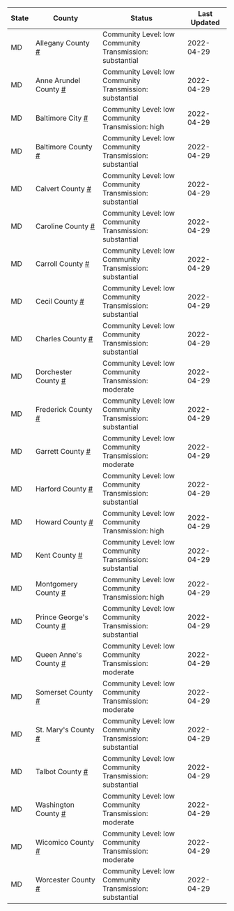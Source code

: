 State | County | Status | Last Updated
--- | --- | --- | --- 
MD | Allegany County <a href="#allegany_county">#</a> | <a name="allegany_county"></a>Community Level: low<br/>Community Transmission: substantial | 2022-04-29
MD | Anne Arundel County <a href="#anne_arundel_county">#</a> | <a name="anne_arundel_county"></a>Community Level: low<br/>Community Transmission: substantial | 2022-04-29
MD | Baltimore City <a href="#baltimore_city">#</a> | <a name="baltimore_city"></a>Community Level: low<br/>Community Transmission: high | 2022-04-29
MD | Baltimore County <a href="#baltimore_county">#</a> | <a name="baltimore_county"></a>Community Level: low<br/>Community Transmission: substantial | 2022-04-29
MD | Calvert County <a href="#calvert_county">#</a> | <a name="calvert_county"></a>Community Level: low<br/>Community Transmission: substantial | 2022-04-29
MD | Caroline County <a href="#caroline_county">#</a> | <a name="caroline_county"></a>Community Level: low<br/>Community Transmission: substantial | 2022-04-29
MD | Carroll County <a href="#carroll_county">#</a> | <a name="carroll_county"></a>Community Level: low<br/>Community Transmission: substantial | 2022-04-29
MD | Cecil County <a href="#cecil_county">#</a> | <a name="cecil_county"></a>Community Level: low<br/>Community Transmission: substantial | 2022-04-29
MD | Charles County <a href="#charles_county">#</a> | <a name="charles_county"></a>Community Level: low<br/>Community Transmission: substantial | 2022-04-29
MD | Dorchester County <a href="#dorchester_county">#</a> | <a name="dorchester_county"></a>Community Level: low<br/>Community Transmission: moderate | 2022-04-29
MD | Frederick County <a href="#frederick_county">#</a> | <a name="frederick_county"></a>Community Level: low<br/>Community Transmission: substantial | 2022-04-29
MD | Garrett County <a href="#garrett_county">#</a> | <a name="garrett_county"></a>Community Level: low<br/>Community Transmission: moderate | 2022-04-29
MD | Harford County <a href="#harford_county">#</a> | <a name="harford_county"></a>Community Level: low<br/>Community Transmission: substantial | 2022-04-29
MD | Howard County <a href="#howard_county">#</a> | <a name="howard_county"></a>Community Level: low<br/>Community Transmission: high | 2022-04-29
MD | Kent County <a href="#kent_county">#</a> | <a name="kent_county"></a>Community Level: low<br/>Community Transmission: substantial | 2022-04-29
MD | Montgomery County <a href="#montgomery_county">#</a> | <a name="montgomery_county"></a>Community Level: low<br/>Community Transmission: high | 2022-04-29
MD | Prince George's County <a href="#prince_george's_county">#</a> | <a name="prince_george's_county"></a>Community Level: low<br/>Community Transmission: substantial | 2022-04-29
MD | Queen Anne's County <a href="#queen_anne's_county">#</a> | <a name="queen_anne's_county"></a>Community Level: low<br/>Community Transmission: moderate | 2022-04-29
MD | Somerset County <a href="#somerset_county">#</a> | <a name="somerset_county"></a>Community Level: low<br/>Community Transmission: moderate | 2022-04-29
MD | St. Mary's County <a href="#st._mary's_county">#</a> | <a name="st._mary's_county"></a>Community Level: low<br/>Community Transmission: substantial | 2022-04-29
MD | Talbot County <a href="#talbot_county">#</a> | <a name="talbot_county"></a>Community Level: low<br/>Community Transmission: substantial | 2022-04-29
MD | Washington County <a href="#washington_county">#</a> | <a name="washington_county"></a>Community Level: low<br/>Community Transmission: moderate | 2022-04-29
MD | Wicomico County <a href="#wicomico_county">#</a> | <a name="wicomico_county"></a>Community Level: low<br/>Community Transmission: moderate | 2022-04-29
MD | Worcester County <a href="#worcester_county">#</a> | <a name="worcester_county"></a>Community Level: low<br/>Community Transmission: substantial | 2022-04-29

